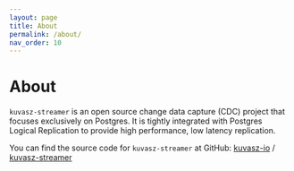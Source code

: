 ```yaml
---
layout: page
title: About
permalink: /about/
nav_order: 10
---
```

# About

`kuvasz-streamer` is an open source change data capture (CDC) project that focuses exclusively on Postgres. It is tightly integrated with Postgres Logical Replication to provide high performance, low latency replication.

You can find the source code for `kuvasz-streamer` at GitHub:
[kuvasz-io][kuvasz-io] /
[kuvasz-streamer](https://github.com/kuvasz-io/kuvasz-streamer)


[kuvasz-io]: https://github.com/kuvasz-io
